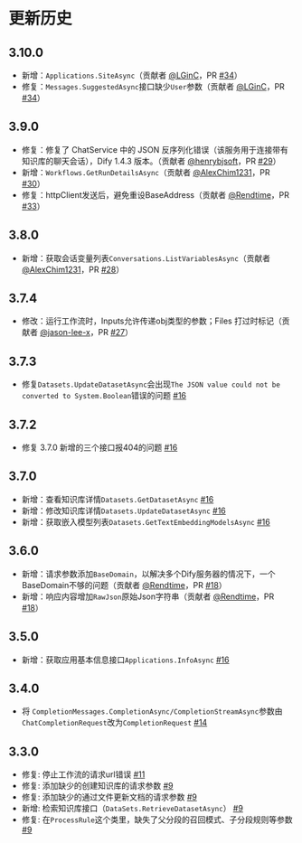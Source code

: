 # 更新历史

## 3.10.0
- 新增：`Applications.SiteAsync`（贡献者 [@LGinC](https://github.com/LGinC)，PR [#34](https://github.com/BitBrewing/dify-csharp-sdk/pull/34)）
- 修复：`Messages.SuggestedAsync`接口缺少`User`参数（贡献者 [@LGinC](https://github.com/LGinC)，PR [#34](https://github.com/BitBrewing/dify-csharp-sdk/pull/34)）

## 3.9.0
- 修复：修复了 ChatService 中的 JSON 反序列化错误（该服务用于连接带有知识库的聊天会话），Dify 1.4.3 版本。（贡献者 [@henrybjsoft](https://github.com/henrybjsoft)，PR [#29](https://github.com/BitBrewing/dify-csharp-sdk/pull/29)）
- 新增：`Workflows.GetRunDetailsAsync`（贡献者 [@AlexChim1231](https://github.com/AlexChim1231)，PR [#30](https://github.com/BitBrewing/dify-csharp-sdk/pull/30)）
- 修复：httpClient发送后，避免重设BaseAddress（贡献者 [@Rendtime](https://github.com/Rendtime)，PR [#33](https://github.com/BitBrewing/dify-csharp-sdk/pull/33)）

## 3.8.0
- 新增：获取会话变量列表`Conversations.ListVariablesAsync`（贡献者 [@AlexChim1231](https://github.com/AlexChim1231)，PR [#28](https://github.com/BitBrewing/dify-csharp-sdk/pull/28)）

## 3.7.4
- 修改：运行工作流时，Inputs允许传递obj类型的参数；Files 打过时标记（贡献者 [@jason-lee-x](https://github.com/jason-lee-x)，PR [#27](https://github.com/BitBrewing/dify-csharp-sdk/pull/27)）

## 3.7.3
- 修复`Datasets.UpdateDatasetAsync`会出现`The JSON value could not be converted to System.Boolean`错误的问题 [#16](https://github.com/BitBrewing/dify-csharp-sdk/issues/16#issuecomment-2909082934)

## 3.7.2
- 修复 3.7.0 新增的三个接口报404的问题 [#16](https://github.com/BitBrewing/dify-csharp-sdk/issues/16#issuecomment-2892806931)

## 3.7.0
- 新增：查看知识库详情`Datasets.GetDatasetAsync` [#16](https://github.com/BitBrewing/dify-csharp-sdk/issues/16#issuecomment-2870547089)
- 新增：修改知识库详情`Datasets.UpdateDatasetAsync` [#16](https://github.com/BitBrewing/dify-csharp-sdk/issues/16#issuecomment-2870547089)
- 新增：获取嵌入模型列表`Datasets.GetTextEmbeddingModelsAsync` [#16](https://github.com/BitBrewing/dify-csharp-sdk/issues/16#issuecomment-2870547089)

## 3.6.0
- 新增：请求参数添加`BaseDomain`，以解决多个Dify服务器的情况下，一个BaseDomain不够的问题（贡献者 [@Rendtime](https://github.com/Rendtime)，PR [#18](https://github.com/BitBrewing/dify-csharp-sdk/pull/18)）
- 新增：响应内容增加`RawJson`原始Json字符串（贡献者 [@Rendtime](https://github.com/Rendtime)，PR [#18](https://github.com/BitBrewing/dify-csharp-sdk/pull/18)）

## 3.5.0
- 新增：获取应用基本信息接口`Applications.InfoAsync` [#16](https://github.com/BitBrewing/dify-csharp-sdk/issues/16)

## 3.4.0
- 将 `CompletionMessages.CompletionAsync/CompletionStreamAsync`参数由`ChatCompletionRequest`改为`CompletionRequest` [#14](https://github.com/BitBrewing/dify-csharp-sdk/issues/14)

## 3.3.0

- 修复: 停止工作流的请求url错误 [#11](https://github.com/BitBrewing/dify-csharp-sdk/issues/11)
- 修复: 添加缺少的创建知识库的请求参数 [#9](https://github.com/BitBrewing/dify-csharp-sdk/issues/9#issuecomment-2795688431)
- 修复: 添加缺少的通过文件更新文档的请求参数 [#9](https://github.com/BitBrewing/dify-csharp-sdk/issues/9#issuecomment-2795688431)
- 新增: 检索知识库接口（`DataSets.RetrieveDatasetAsync`） [#9](https://github.com/BitBrewing/dify-csharp-sdk/issues/9#issuecomment-2795688431)
- 修复: 在`ProcessRule`这个类里，缺失了父分段的召回模式、子分段规则等参数 [#9](https://github.com/BitBrewing/dify-csharp-sdk/issues/9#issuecomment-2795688431)